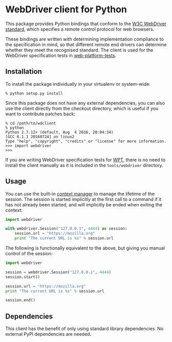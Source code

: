 # WebDriver client for Python

This package provides Python bindings
that conform to the [W3C WebDriver standard](https://w3c.github.io/webdriver/),
which specifies a remote control protocol for web browsers.

These bindings are written with determining
implementation compliance to the specification in mind,
so that different remote end drivers
can determine whether they meet the recognised standard.
The client is used for the WebDriver specification tests
in [web-platform-tests](https://github.com/web-platform-tests/wpt).

## Installation

To install the package individually
in your virtualenv or system-wide:

    % python setup.py install

Since this package does not have any external dependencies,
you can also use the client directly from the checkout directory,
which is useful if you want to contribute patches back:

    % cd /path/to/wdclient
    % python
    Python 2.7.12+ (default, Aug  4 2016, 20:04:34)
    [GCC 6.1.1 20160724] on linux2
    Type "help", "copyright", "credits" or "license" for more information.
    >>> import webdriver
    >>>

If you are writing WebDriver specification tests for
[WPT](https://github.com/web-platform-tests/wpt),
there is no need to install the client manually
as it is included in the `tools/webdriver` directory.

## Usage

You can use the built-in
[context manager](https://docs.python.org/2/reference/compound_stmts.html#the-with-statement)
to manage the lifetime of the session.
The session is started implicitly
at the first call to a command if it has not already been started,
and will implicitly be ended when exiting the context:

```py
import webdriver

with webdriver.Session("127.0.0.1", 4444) as session:
    session.url = "https://mozilla.org"
    print "The current URL is %s" % session.url
```

The following is functionally equivalent to the above,
but giving you manual control of the session:

```py
import webdriver

session = webdriver.Session("127.0.0.1", 4444)
session.start()

session.url = "https://mozilla.org"
print "The current URL is %s" % session.url

session.end()
```

## Dependencies

This client has the benefit of only using standard library dependencies.
No external PyPI dependencies are needed.
